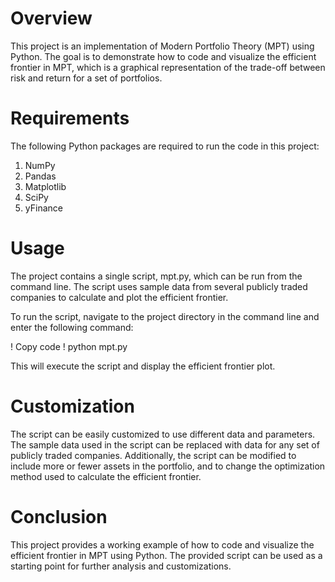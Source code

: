 # Overview
This project is an implementation of Modern Portfolio Theory (MPT) using Python. The goal is to demonstrate how to code and visualize the efficient frontier in MPT, which is a graphical representation of the trade-off between risk and return for a set of portfolios.

# Requirements
The following Python packages are required to run the code in this project:

1. NumPy
2. Pandas
3. Matplotlib
4. SciPy
5. yFinance

# Usage
The project contains a single script, mpt.py, which can be run from the command line. The script uses sample data from several publicly traded companies to calculate and plot the efficient frontier.

To run the script, navigate to the project directory in the command line and enter the following command:

! Copy code
! python mpt.py

This will execute the script and display the efficient frontier plot.

# Customization
The script can be easily customized to use different data and parameters. The sample data used in the script can be replaced with data for any set of publicly traded companies. Additionally, the script can be modified to include more or fewer assets in the portfolio, and to change the optimization method used to calculate the efficient frontier.

# Conclusion
This project provides a working example of how to code and visualize the efficient frontier in MPT using Python. The provided script can be used as a starting point for further analysis and customizations.

